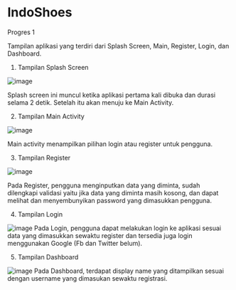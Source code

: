 # IndoShoes

Progres 1

Tampilan aplikasi yang terdiri dari Splash Screen, Main, Register, Login, dan Dashboard.

1. Tampilan Splash Screen

![image](https://user-images.githubusercontent.com/86703933/163184129-f28df9df-aa14-4ac5-9f3e-264235b11e7b.png)

Splash screen ini muncul ketika aplikasi pertama kali dibuka dan durasi selama 2 detik. Setelah itu akan menuju ke Main Activity.

2. Tampilan Main Activity

![image](https://user-images.githubusercontent.com/86703933/163184715-03bbffa5-4ca0-4e5f-a6f1-878517a8bebe.png)

Main activity menampilkan pilihan login atau register untuk pengguna.

3. Tampilan Register

![image](https://user-images.githubusercontent.com/86703933/163185875-7fe62fe4-5850-46fd-9bca-0eb655cfda9f.png)

Pada Register, pengguna menginputkan data yang diminta, sudah dilengkapi validasi yaitu jika data yang diminta masih kosong, dan dapat melihat dan menyembunyikan password yang dimasukkan pengguna.

4. Tampilan Login

![image](https://user-images.githubusercontent.com/86703933/163186337-5acd019d-cdc7-4ebc-ad4a-01abe7d2ea3c.png)
Pada Login, pengguna dapat melakukan login ke aplikasi sesuai data yang dimasukkan sewaktu register dan tersedia juga login menggunakan Google (Fb dan Twitter belum).

5. Tampilan Dashboard

![image](https://user-images.githubusercontent.com/86703933/163186648-2025ca72-11b9-444b-99d3-6eb16d3a535e.png)
Pada Dashboard, terdapat display name yang ditampilkan sesuai dengan username yang dimasukan sewaktu registrasi.
